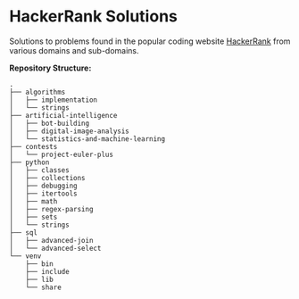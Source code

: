 # HackerRank Solutions

Solutions to problems found in the popular coding website [HackerRank](www.hackerrank.com) from various domains and sub-domains.

**Repository Structure:** 
```
.
├── algorithms
│   ├── implementation
│   └── strings
├── artificial-intelligence
│   ├── bot-building
│   ├── digital-image-analysis
│   └── statistics-and-machine-learning
├── contests
│   └── project-euler-plus
├── python
│   ├── classes
│   ├── collections
│   ├── debugging
│   ├── itertools
│   ├── math
│   ├── regex-parsing
│   ├── sets
│   └── strings
├── sql
│   ├── advanced-join
│   └── advanced-select
└── venv
    ├── bin
    ├── include
    ├── lib
    └── share
```
